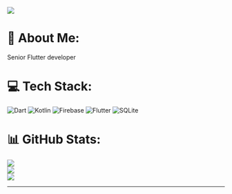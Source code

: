 [![](https://visitcount.itsvg.in/api?id=softdev55&icon=0&color=0)](https://visitcount.itsvg.in)

# 💫 About Me:
Senior Flutter developer


# 💻 Tech Stack:
![Dart](https://img.shields.io/badge/dart-%230175C2.svg?style=flat&logo=dart&logoColor=white) ![Kotlin](https://img.shields.io/badge/kotlin-%230095D5.svg?style=flat&logo=kotlin&logoColor=white) ![Firebase](https://img.shields.io/badge/firebase-%23039BE5.svg?style=flat&logo=firebase) ![Flutter](https://img.shields.io/badge/Flutter-%2302569B.svg?style=flat&logo=Flutter&logoColor=white) ![SQLite](https://img.shields.io/badge/sqlite-%2307405e.svg?style=flat&logo=sqlite&logoColor=white)
# 📊 GitHub Stats:
![](https://github-readme-stats.vercel.app/api?username=softdev55&theme=synthwave&hide_border=false&include_all_commits=true&count_private=true)<br/>
![](https://github-readme-streak-stats.herokuapp.com/?user=softdev55&theme=synthwave&hide_border=false)<br/>
![](https://github-readme-stats.vercel.app/api/top-langs/?username=softdev55&theme=synthwave&hide_border=false&include_all_commits=true&count_private=true&layout=compact)

---

